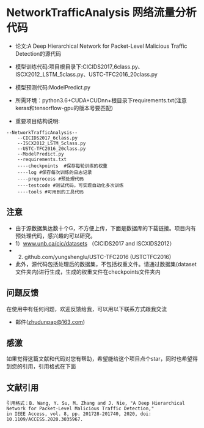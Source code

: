 


# NetworkTrafficAnalysis 网络流量分析代码
* 论文:A Deep Hierarchical Network for Packet-Level Malicious Traffic Detection的源代码

* 模型训练代码:项目根目录下:CICIDS2017_6class.py、ISCX2012_LSTM_5class.py、USTC-TFC2016_20class.py
* 模型预测代码:ModelPredict.py
* 所需环境：python3.6+CUDA+CUDnn+根目录下requirements.txt(注意keras和tensorflow-gpu的版本号要匹配)
* 重要项目结构说明:
```text
--NetworkTrafficAnalysis--
    --CICIDS2017_6class.py
    --ISCX2012_LSTM_5class.py
    --USTC-TFC2016_20class.py
    --ModelPredict.py
    --requirements.txt
    ----checkpoints  #保存每轮训练的权重
    ----log #保存每次训练的日志记录
    ----preprocess #预处理代码
    ----testcode #测试代码，可实现自动化多次训练
    ----tools #可用到的工具代码
```
## 注意
* 由于源数据集达数十个G，不方便上传，下面是数据库的下载链接。项目内有预处理代码，感兴趣的可以研究。
* 1）www.unb.ca/cic/datasets （CICIDS2017 and ISCXIDS2012）
* 2) github.com/yungshenglu/USTC-TFC2016 (USTCTFC2016)
* 此外，源代码包括处理后的数据集，不包括权重文件。请通过数据集(dataset文件夹内)进行生成，生成的权重文件在checkpoints文件夹内

## 问题反馈
在使用中有任何问题，欢迎反馈给我，可以用以下联系方式跟我交流
* 邮件(zhudunpap@163.com)

## 感激
如果觉得这篇文献和代码对您有帮助，希望能给这个项目点个star，同时也希望得到您的引用，引用格式在下面

## 文献引用
```text
引用格式：B. Wang, Y. Su, M. Zhang and J. Nie, "A Deep Hierarchical Network for Packet-Level Malicious Traffic Detection,"
in IEEE Access, vol. 8, pp. 201728-201740, 2020, doi: 10.1109/ACCESS.2020.3035967.
```
